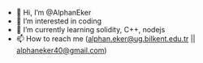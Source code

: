 - 👋 Hi, I’m @AlphanEker
- 👀 I’m interested in coding
- 🌱 I’m currently learning solidity, C++, nodejs
- 📫 How to reach me (alphan.eker@ug.bilkent.edu.tr || alphaneker40@gmail.com)

<!---
AlphanEker/AlphanEker is a ✨ special ✨ repository because its `README.md` (this file) appears on your GitHub profile.
You can click the Preview link to take a look at your changes.
--->
